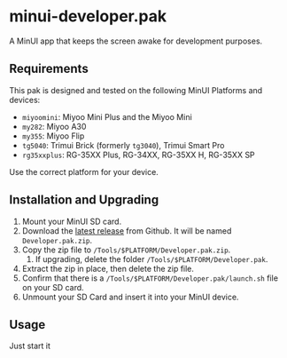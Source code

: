 # minui-developer.pak

A MinUI app that keeps the screen awake for development purposes.

## Requirements

This pak is designed and tested on the following MinUI Platforms and devices:

- `miyoomini`: Miyoo Mini Plus and the Miyoo Mini
- `my282`: Miyoo A30
- `my355`: Miyoo Flip
- `tg5040`: Trimui Brick (formerly `tg3040`), Trimui Smart Pro
- `rg35xxplus`: RG-35XX Plus, RG-34XX, RG-35XX H, RG-35XX SP

Use the correct platform for your device.

## Installation and Upgrading

1. Mount your MinUI SD card.
2. Download the [latest release](https://github.com/josegonzalez/minui-developer-pak/releases) from Github. It will be named `Developer.pak.zip`.
3. Copy the zip file to `/Tools/$PLATFORM/Developer.pak.zip`.
    1. If upgrading, delete the folder `/Tools/$PLATFORM/Developer.pak`.
4. Extract the zip in place, then delete the zip file.
5. Confirm that there is a `/Tools/$PLATFORM/Developer.pak/launch.sh` file on your SD card.
6. Unmount your SD Card and insert it into your MinUI device.

## Usage

Just start it
